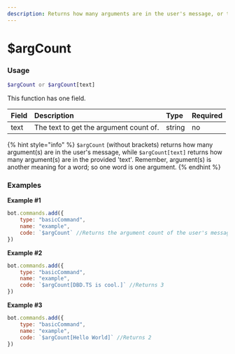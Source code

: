 ```yaml
---
description: Returns how many arguments are in the user's message, or the provided text.
---
```

# $argCount
### Usage
```php
$argCount or $argCount[text]
```

This function has one field.

| Field | Description | Type | Required
| :--- | :--- | :--- | :---
| text | The text to get the argument count of. | string | no

{% hint style="info" %} `$argCount` (without brackets) returns how many argument(s) are in the user's message, while `$argCount[text]` returns how many argument(s) are in the provided 'text'. Remember, argument(s) is another meaning for a word; so one word is one argument. {% endhint %}

### Examples
**Example #1**
```javascript
bot.commands.add({
    type: "basicCommand",
    name: "example",
    code: `$argCount` //Returns the argument count of the user's message
})
```
**Example #2**
```javascript
bot.commands.add({
    type: "basicCommand",
    name: "example",
    code: `$argCount[DBD.TS is cool.]` //Returns 3
})
```
**Example #3**
```javascript
bot.commands.add({
    type: "basicCommand",
    name: "example",
    code: `$argCount[Hello World]` //Returns 2
})
```